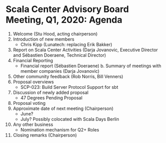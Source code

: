 # Scala Center Advisory Board Meeting, Q1, 2020: Agenda

1. Welcome (Stu Hood, acting chairperson)
2. Introduction of new members
    * Chris Kipp (Lunatech: replacing Erik Bakker)
3. Report on Scala Center Activities (Darja Jovanovic, Executive Director and Sébastien Doeraene, Technical Director)
4. Financial Reporting
    * Financial report (Sébastien Doeraene)
    b. Summary of meetings with member companies (Darja Jovanovic)
5. Other community feedback (Rob Norris, Bill Venners)
6. Proposal overviews
    * SCP-023: Build Server Protocol Support for sbt
7. Discussion of newly added proposal
    * 47 Degrees Pending Proposal
8. Proposal voting
9. Approximate date of next meeting (Chairperson)
    * June?
    * July? Possibly colocated with Scala Days Berlin
10. Any other business
    * Nomination mechanism for Q2+ Roles
11. Closing remarks (Chairperson)

